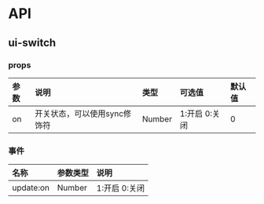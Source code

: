 # API

## ui-switch

### props

| 参数 | 说明 | 类型 | 可选值 | 默认值 |
| :----| :---| :----| :-----| :------|
| on | 开关状态，可以使用sync修饰符| Number | 1:开启 0:关闭 | 0 |

### 事件

| 名称 | 参数类型 | 说明 |
| :--- | :--- | :--- |
| update:on | Number| 1:开启 0:关闭 |

